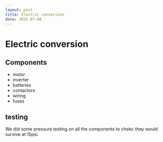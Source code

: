 ```yaml
---
layout: post
title: Electric conversion
date: 2025-07-08
---
```


# Electric conversion

## Components

- motor
- inverter
- batteries
- contactors
- wiring
- fuses

## testing

We did some pressure testing on all the components to chekc they would survive at 15psi.
